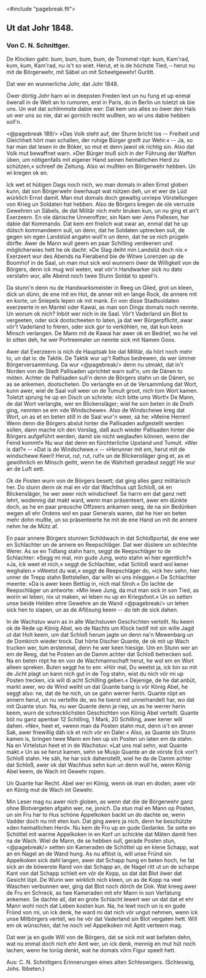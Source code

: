 <#include "pagebreak.ftl">
<h2>Ut dat Johr 1848.</h2>

<h3>Von C. N. Schnittger.</h3>

<div class="right">
<div class="quote">De Klocken gaht: bum, bum, bum, bum,
de Trommel röpt: kum, Kam'rad, kum,
kum, Kam'rad, nu is't so wiet.
Herut, et is de höchste Tied, &ndash;
herut nu mit de Börgerwehr,
mit Säbel un mit Scheetgewehr! Gurlitt.</div>
</div>

Dat wer en wunnerliche Johr, dat Johr 1848.

Öwer dörtig Johr harn wi in deepsten Freden levt un nu fung
et up enmal öwerall in de Welt an to rumoren, erst in Paris, do
in Berlin un toletzt ok bie uns. Un wat dat schlimmste dabie wer:
Dat kem uns alles so öwer den Hals un wer uns so nie, dat
wi gornich recht wußten, wo wi uns dabie hebben soll'n.

\<@pagebreak 189/>
»Das Volk steht auf, der Sturm bricht los -- Freiheit und
Gleichheit hört man schallen, der ruhige Bürger greift zur Wehr.«
-- Ja, so har man dat lesen in de Böker, so mut et denn jawol
ok richtig sin. Also dat Volk mut bewaffnet warn. »Der Bürger
muß sich in der Führung der Waffen üben, um nötigenfalls mit
eigener Hand seinen heimatlichen Herd zu schützen,« schreef de
Zeitung. Also wi mußten en Börgerwehr hebben. Un wi kregen
ok en.

Ick wet et hütigen Dags noch nich, wo man domals in allen
Ernst globen kunn, dat son Börgerwehr öwerhaupt wat nützen deh,
un et wer de Lüd würklich Ernst damit. Man mut domals doch
gewaltig unriepe Vörstellungen von Krieg un Soldaten hat hebben.
Also de Börgers kregen de ole verruste Gewehren un Säbels, de
dat Militär nich mehr bruken kun, un nu ging et an't Exerzeern.
En ole dänische Unneroffzer, sin Nam wer Jens Pallesen, har dabie
dat Kommando. Dat kem em frielich wat swar an, enmal dat he
up dütsch kommandeern sull, un denn, dat he Soldaten uptrecken
sull, de gegen sin egen Landslüd angahn wull'n un denn, dat he
se nich prügeln dörfte. Awer de Mann wull geern en paar Schilling
verdeenen und möglicherwies hett he ok dacht: »De Slag deiht min
Landslüt doch nix.« Exerzeert wur des Abends na Fierabend bie
de Witwe Lorenzen up de Boomhof in de Saal, un man mut sick
wol wunnern öwer de Willigkeit von de Börgers, denn ick mug wol
weten, wat vör'n Handwarker sick nu dato verstahn wur, alle Abend
noch twee Stunn Soldat to speel'n.

Da stunn'n denn nu de Handwarksmeister in Reeg un Glied,
grot un kleen, dick un dünn, de ene mit en Hot, de anner mit en
lange Rock, de annere mit en korte, un Sniepels lepen ok mit mank.
En von disse Stadtsoldaten exerzeerte in en Mantel oder Kawai, as
man son Dings domals noch nennte. Un worum ok nich? Inböt
wer nich in de Saal. Vör't Vaderland sin Blot to vergeeten, oder
sick dootscheeten to laten, ja dat wer Bürgerpflicht, awar vör't Vaderland
to freren, oder sick gor to verköhlen, ne, dat kun keen Minsch
verlangen. De Mann mit de Kawai har awer ok en Bedrief, wo
he vel bi sitten deh, he wer Portreemaler un nennte sick mit
Namen Goos.

Awer dat Exerzeern is nich de Hauptsak bie dat Militär, da
hört noch mehr to, un dat is: de Taktik. De Taktik wur up't
Rathus bedrewen, da wer ümmer Börgerversammlung. Da wur 
\<@pagebreak/>
denn nu utmakt, dat in't Norden von de Stadt Pallisaden uprichtet
warn sull'n, um de Dänen to möten. Achter de Pallisaden
sull'n denn de Börgers stahn un de Dänen, so as se ankemen, dootscheten.
Do verlangte en ut de Versammlung dat Wort, kunn awer,
wiel de Saal vull weer un de Tumult groot, nich tom Wort kamen.
Toletzt sprung he up en Disch un schriete: »Ich bitte ums Wort!«
De Mann, de dat Wort verlangte, wer en Blickensläger; wiel he
son beten in de Dreih ging, nennten se em »de Windschewe«. Also
de Windschewe kreg dat Wort, un as et en beten still in de Saal
wur'n weer, sä he: »Meine Herren! Wenn denn die Börgers abslut
hinter die Pallisaden aufgestellt werden sollen, dann mache ich
den Vorslag, daß auch wieder Pallisaden hinter die Börgers aufgeführt
werden, damit sie nicht weglaufen können, wenn der Feind
kommt!« Nu wur dat denn en fürchterliche Upstand und Tumult.
»Wer is dat?« -- »Dat is de Windschewe.« -- »Herunner mit em,
herut mit de windschewe Keerl! Herut, rut, rut, rut!« un de Blickensläger
ging et, as et gewöhnlich en Minsch geiht, wenn he de Wahrheit
geradeut seggt! He wur an de Luft sett.

Ok de Posten wurn von de Börgers besett; dat ging alles ganz
militärisch her. Do stunn denn ok mal en vör dat Wachthus upt
Schloß, ok en Blickensläger, he wer awer nich windscheef. Se harrn
em dat ganz nett lehrt, wodennig dat makt ward, wenn man präsenteert,
awer em dünkte doch, as he en paar preusche Offzeers ankamen
seeg, de na sin Bedünken wegen all ehr Ordens wol en paar
Generals waren, dat he hier en beten mehr dohn mußte, un so
präsenteerte he mit de ene Hand un mit de annere nehm he de
Mütz af.

En paar annere Börgers stunnen Schildwach in dat Schloßportal,
de ene wer en Schlachter un de annere en Reepschläger. Dat
wer düstere un schlechte Werer. As se en Tidlang stahn harn, seggt
de Reepschläger to de Schlachter: »Segg mi mal, min gude Jung,
woto stahn wi hier egentlich?« »Ja, ick weet et nich,« seggt de
Schlachter, »dat Schloß ward wol kener weghalen.« »Weetst du
wat,« seggt de Reepschläger do, »ick hev sehn, hier unner de Trepp
stahn Bettstellen, dar willn wi uns inleggen.« De Schlachter meente:
»Da is awer keen Bettüg in, nich mal Stroh.« Do lachte de Reepschläger
un antworte: »Min lewe Jung, da mut man sick in son
Tied, as worin wi leben, nix ut maken, wi leben nu up en Kriegsfoot.«
Un so setten unse beide Helden ehre Gewehre an de Wand 
\<@pagebreak/>
un lehen sick hen to slapen, un as de Aflösung keem -- do leh
de sick dahen.

In de Wachstuv wurn as in alle Wachstuven Geschichten vertellt.
Nu keem ok de Rede up König Abel, wo de Nachts um Klock
twölf mit sin wille Jagd ut dat Holt keem, um dat Schloß herum
jagte un denn na'n Mewenbarg un de Domkirch wieder trock. Dat
hörte Discher Quante, de ok mit up Wach trucken wer, tum erstenmal,
denn he wer keen hiesige. Um en Stunn wer an em de Reeg,
dat he Posten an de Damm achter dat Schloß betrecken soll. Na
en beten röpt he en von de Wachmannschaft herut, he wol em en
Wort alleen spreken. Buten seggt he to em: »Hör mal, Du weetst
ja, ick bin so mit de Jicht plagt un kann nich gut in de Tog
stahn, wist du nich vör mi up Posten trecken, ick will di acht Schilling
geben.« Dejenige, de he dat anbüt, markt awer, wo de Wind weiht
un dat Quante bang is vör König Abel, he seggt also: ne, dat
de he nich, un se gahn werrer herin. Quante röpt en annern herut,
un nu vertellte de, wo he toerst mit unnerhandelt har, wo dat mit
Quante stun. Na, nu wer Quante denn ja riep, un as he werrer
herin keem, wurn de schrecklichsten Geschichten von König Abel vertellt.
Quante böt nu ganz apenbar 12 Schilling, 1 Mark, 20 Schilling,
awer kener will dahen. »Ne«, heet et, »wenn man da Posten
stahn mut, denn is't en anner Sak, awer friewillig däh ick et nich
vör en Daler.« Also, as Quante sin Stunn kamen is, bringen twee
Mann em hen up sin Posten un laten em da stahn. Na en Virtelstun
heet et in de Wachstuv: »Lat uns mal sehn, wat Quante makt.«
Un as se herut kamen, sehn se Musjo Quante an de vörste Eck
von't Schloß stahn. He säh, he har sick dahenstellt, wiel he da de
Damm achter dat Schloß, awer ok dat Wachhus sehn kun un denn
wull he, wenn König Abel keem, de Wach int Gewehr ropen.

Un Quante har Recht. Abel wer en König, wenn ok man en
doden, awer vör en König mut de Wach int Gewehr.

Min Leser mag nu awer nich globen, as wenn dat die de
Börgerwehr ganz ohne Blotvergeten afgahn wer, ne, jonich. Da
stun mal en Mann op Posten, un sin Fru har to Hus schöne Appelkoken
backt un do dachte se, wenn Vadder doch nu mit eten kun.
Dat ging awers ja nich, denn he beschützte »den heimatlichen Herd«.
Nu kem de Fru up en gude Gedanke. Se sette en Schöttel mit
warme Appelkoken in en Korf un schickte dat Mäten damit hen na
de Wach. Wiel de Mann, de se hebben sull, gerade Posten stun, 
\<@pagebreak/>
setten sin Kameraden de Schöttel up en klene Schapp, wat an en
Nagel an de Wand hung. As nu aflöst is, will unse Fründ sin
Appelkoken sick dahl langen, awer dat Schapp hung en beten hoch,
he fat sick an de böwerste Rand von dat Schapp an, de Nagel ritt
ut un de scharpe Kant von dat Schapp schleit em vör de Kopp, so
dat dat Blot öwer dat Gesicht löpt. De Wunn wer wirklich nich
kleen, un as de Kopp na veel Waschen verbunnen wer, ging dat
Blot noch dörch de Dok. Wat kreeg awer de Fru en Schreck, as twe
Kameraden mit ehr Mann in son Verfatung ankemen. Se dachte
all, dat en grote Schlacht lewert wer un dat dat et ehr Mann wohl
noch dat Leben kosten kun. Na, he lewt noch un is en gude Fründ
von mi, un ick denk, he ward mi dat nich vör ungut nehmen, wenn
ick unse Mitbörgers vertell, wo he vör dat Vaderland sin Blot vergaten
hett. Will em ok wünschen, dat he noch vel Appelkoken mit
Aptit verteern mag.

Dat wer ja en gude Will von de Börgers, dat se sick mit wat
befaten dehn, wat nu enmal doch nich ehr Amt wer, un ick denk,
mennig en mut hüt noch lachen, wenn he torüg denkt, wat he domals
vörn Figur speelt hett.

<div class="source">Aus: C. N. Schnittgers Erinnerungen eines alten Schleswigers.
(Schleswig, Johs. Ibbeten.)</div>

